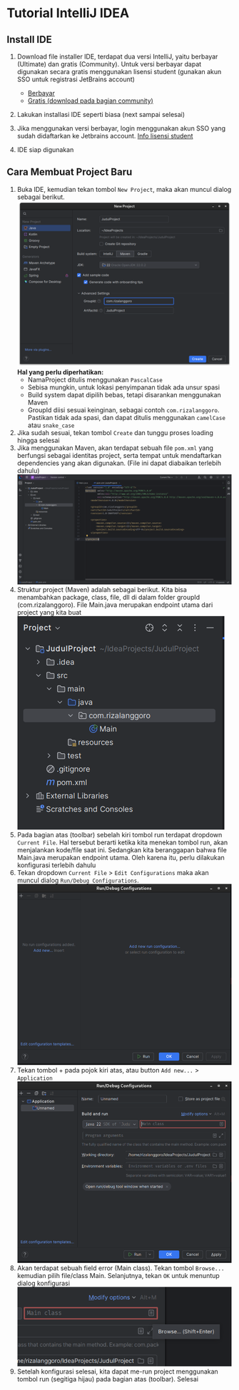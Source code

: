 # Tutorial IntelliJ IDEA

## Install IDE

1. Download file installer IDE, terdapat dua versi IntelliJ, yaitu berbayar (Ultimate) dan gratis (Community). Untuk versi berbayar dapat digunakan secara gratis menggunakan lisensi student (gunakan akun SSO untuk registrasi JetBrains account) <br>

   - [Berbayar](https://www.jetbrains.com/idea/download/)
   - [Gratis (download pada bagian community)](https://www.jetbrains.com/idea/download/other.html)

2. Lakukan installasi IDE seperti biasa (next sampai selesai)
3. Jika menggunakan versi berbayar, login menggunakan akun SSO yang sudah didaftarkan ke Jetbrains account. [Info lisensi student](https://www.jetbrains.com/community/education/#students)
4. IDE siap digunakan

## Cara Membuat Project Baru

1. Buka IDE, kemudian tekan tombol `New Project`, maka akan muncul dialog sebagai berikut.
   ![alt text](images/create-new-project.png)
   <br>
   **Hal yang perlu diperhatikan:** <br>
   - NamaProject ditulis menggunakan `PascalCase`
   - Sebisa mungkin, untuk lokasi penyimpanan tidak ada unsur spasi
   - Build system dapat dipilih bebas, tetapi disarankan menggunakan Maven
   - GroupId diisi sesuai keinginan, sebagai contoh `com.rizalanggoro`. Pastikan tidak ada spasi, dan dapat ditulis menggunakan `camelCase` atau `snake_case`
2. Jika sudah sesuai, tekan tombol `Create` dan tunggu proses loading hingga selesai
3. Jika menggunakan Maven, akan terdapat sebuah file `pom.xml` yang berfungsi sebagai identitas project, serta tempat untuk mendaftarkan dependencies yang akan digunakan. (File ini dapat diabaikan terlebih dahulu)
   ![alt text](images/pom-xml.png)
4. Struktur project (Maven) adalah sebagai berikut. Kita bisa menambahkan package, class, file, dll di dalam folder groupId (com.rizalanggoro). File Main.java merupakan endpoint utama dari project yang kita buat
   ![alt text](images/structure-project.png)
5. Pada bagian atas (toolbar) sebelah kiri tombol run terdapat dropdown `Current File`. Hal tersebut berarti ketika kita menekan tombol run, akan menjalankan kode/file saat ini. Sedangkan kita beranggapan bahwa file Main.java merupakan endpoint utama. Oleh karena itu, perlu dilakukan konfigurasi terlebih dahulu
6. Tekan dropdown `Current File` > `Edit Configurations` maka akan muncul dialog `Run/Debug Configurations`.
   ![alt text](images/run-debug-configs.png)
7. Tekan tombol + pada pojok kiri atas, atau button `Add new...` > `Application`
   ![alt text](images/run-debug-configs-2.png)
8. Akan terdapat sebuah field error (Main class). Tekan tombol `Browse...` kemudian pilih file/class Main. Selanjutnya, tekan `OK` untuk menuntup dialog konfigurasi
   ![alt text](images/browse-main-class.png)
9. Setelah konfigurasi selesai, kita dapat me-run project menggunakan tombol run (segitiga hijau) pada bagian atas (toolbar). Selesai
